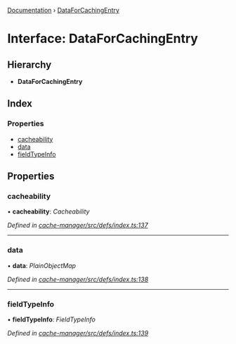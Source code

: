 [Documentation](../README.md) › [DataForCachingEntry](dataforcachingentry.md)

# Interface: DataForCachingEntry

## Hierarchy

* **DataForCachingEntry**

## Index

### Properties

* [cacheability](dataforcachingentry.md#cacheability)
* [data](dataforcachingentry.md#data)
* [fieldTypeInfo](dataforcachingentry.md#fieldtypeinfo)

## Properties

###  cacheability

• **cacheability**: *Cacheability*

*Defined in [cache-manager/src/defs/index.ts:137](https://github.com/badbatch/graphql-box/blob/f1482f8/packages/cache-manager/src/defs/index.ts#L137)*

___

###  data

• **data**: *PlainObjectMap*

*Defined in [cache-manager/src/defs/index.ts:138](https://github.com/badbatch/graphql-box/blob/f1482f8/packages/cache-manager/src/defs/index.ts#L138)*

___

###  fieldTypeInfo

• **fieldTypeInfo**: *FieldTypeInfo*

*Defined in [cache-manager/src/defs/index.ts:139](https://github.com/badbatch/graphql-box/blob/f1482f8/packages/cache-manager/src/defs/index.ts#L139)*
